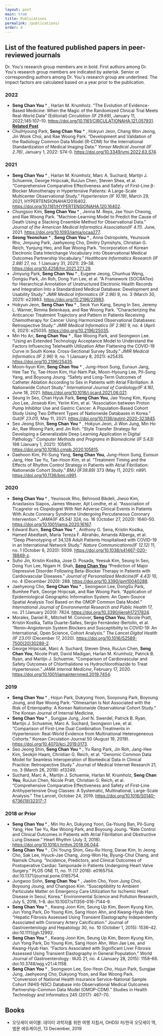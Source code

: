 ```yaml
---
layout: post
main: true
title: Publications
permalink: /publications/
order: 4
---
```


## List of the featured published papers in peer-reviewed journals
Dr. You's research group members are in bold.
First authors among Dr. You's research group members are indicated by asterisk. Senior or corresponding authors among Dr. You's research group are underlined. The impact factors are calculated based on a year prior to the publication.

### 2022
- **Seng Chan You** * , Harlan M. Krumholz. “The Evolution of Evidence-Based Medicine: When the Magic of the Randomized Clinical Trial Meets Real-World Data” (Editorial) *Circulation (IF 29.69)*, January 11, 2022;145:107–10. https://doi.org/10.1161/CIRCULATIONAHA.121.057931.
**[Related Post](/2022/02/01/Pub-CirEditorial.html)**
- ChulHyoung Park, **Seng Chan You** * , Hokyun Jeon, Chang Won Jeong, Jin Wook Choi, and Rae Woong Park. “Development and Validation of the Radiology Common Data Model (R-CDM) for the International Standardization of Medical Imaging Data.” *Yonsei Medical Journal (IF 2.76)*, January 1, 2022: S74-0. https://doi.org/10.3349/ymj.2022.63.S74.

### 2021
- **Seng Chan You** * , Harlan M. Krumholz, Marc A. Suchard, Martijn J. Schuemie, George Hripcsak, RuiJun Chen, Steven Shea, et al. “Comprehensive Comparative Effectiveness and Safety of First-Line β-Blocker Monotherapy in Hypertensive Patients: A Large-Scale Multicenter Observational Study.” *Hypertension (IF 10.19)*, March 29, 2021, HYPERTENSIONAHA12016402. https://doi.org/10.1161/HYPERTENSIONAHA.120.16402.
- Chungsoo Kim, **Seng Chan You** * , Jenna M. Reps, Jae Youn Cheong, and Rae Woong Park. “Machine-Learning Model to Predict the Cause of Death Using a Stacking Ensemble Method for Observational Data.” *Journal of the American Medical Informatics Association(IF 4.11)*. June, 2021. https://doi.org/10.1093/jamia/ocaa277.
- **Seong Yeonchan** * , **Seng Chan You** * , Anna Ostropolets, Yeunsook Rho, Jimyung Park, Jaehyeong Cho, Dmitry Dymshyts, Christian G. Reich, Yunjung Heo, and Rae Woong Park. “Incorporation of Korean Electronic Data Interchange Vocabulary into Observational Medical Outcomes Partnership Vocabulary.” *Healthcare Informatics Research (IF 2.88)* 27, no. 1 (January 31, 2021): 29–38. https://doi.org/10.4258/hir.2021.27.1.29.
- Jimyung Park, **Seng Chan You** * , Eugene Jeong, Chunhua Weng, Dongsu Park, Jin Roh, Dong Yun Lee, et al. “A Framework (SOCRATex) for Hierarchical Annotation of Unstructured Electronic Health Records and Integration Into a Standardized Medical Database: Development and Usability Study.” *JMIR Medical Informatics (IF 2.96)* 9, no. 3 (March 30, 2021): e23983. https://doi.org/10.2196/23983.
-	Hokyun Jeon, **Seng Chan You** * , Seok Yun Kang, Seung In Seo, Jeremy L. Warner, Rimma Belenkaya, and Rae Woong Park. “Characterizing the Anticancer Treatment Trajectory and Pattern in Patients Receiving Chemotherapy for Cancer Using Harmonized Observational Databases: Retrospective Study.” *JMIR Medical Informatics (IF 2.96)* 9, no. 4 (April 6, 2021): e25035. https://doi.org/10.2196/25035.
-	Min Ho An, **Seng Chan You** * , Rae Woong Park, and Seongwon Lee. “Using an Extended Technology Acceptance Model to Understand the Factors Influencing Telehealth Utilization After Flattening the COVID-19 Curve in South Korea: Cross-Sectional Survey Study.” *JMIR Medical Informatics (IF 2.96)* 9, no. 1 (January 8, 2021): e25435. https://doi.org/10.2196/25435.
- Moon-hyun Kim, **Seng Chan You** * , Jung-Hoon Sung, Eunsun Jang, Hee Tae Yu, Tae-Hoon Kim, Hui-Nam Pak, Moon-Hyoung Lee, Pil-Sung Yang, and Boyoung Joung. “Safety and Long-Term Outcomes of Catheter Ablation According to Sex in Patients with Atrial Fibrillation: A Nationwide Cohort Study.” *International Journal of Cardiology(IF 4.16)*, June 18, 2021. https://doi.org/10.1016/j.ijcard.2021.06.021.
- Seung In Seo, Chan Hyuk Park, **Seng Chan You**, Jae Young Kim, Kyung Joo Lee, Jinseob Kim, Yerim Kim, et al. “Association between Proton Pump Inhibitor Use and Gastric Cancer: A Population-Based Cohort Study Using Two Different Types of Nationwide Databases in Korea.” *Gut(IF 23.01)*, May 11, 2021. https://doi.org/10.1136/gutjnl-2020-323845.
- Seo Jeong Shin, **Seng Chan You** * , Hokyun Jeon, Ji Won Jung, Min Ho An, Rae Woong Park, and Jin Roh. “Style Transfer Strategy for Developing a Generalizable Deep Learning Application in Digital Pathology.” *Computer Methods and Programs in Biomedicine (IF 5.43)* 198 (January 1, 2021): 105815. https://doi.org/10.1016/j.cmpb.2020.105815.
- Daehoon Kim, Pil-Sung Yang, **Seng Chan You**, Jung-Hoon Sung, Eunsun Jang, Hee Tae Yu, Tae-Hoon Kim, et al. “Treatment Timing and the Effects of Rhythm Control Strategy in Patients with Atrial Fibrillation: Nationwide Cohort Study.” *BMJ (IF39.89)* 373 (May 11, 2021): n991. https://doi.org/10.1136/bmj.n991.

### 2020
- **Seng Chan You** * , Yeunsook Rho, Behnood Bikdeli, Jiwoo Kim, Anastasios Siapos, James Weaver, Ajit Londhe, et al. “Association of Ticagrelor vs Clopidogrel With Net Adverse Clinical Events in Patients With Acute Coronary Syndrome Undergoing Percutaneous Coronary Intervention.” *JAMA(IF 45.54)* 324, no. 16 (October 27, 2020): 1640–50. https://doi.org/10.1001/jama.2020.16167.
- Edward Burn, **Seng Chan You** * , Anthony G. Sena, Kristin Kostka, Hamed Abedtash, Maria Tereza F. Abrahão, Amanda Alberga, et al. “Deep Phenotyping of 34,128 Adult Patients Hospitalised with COVID-19 in an International Network Study.” *Nature Communications(IF 12.12)* 11, no. 1 (October 6, 2020): 5009. https://doi.org/10.1038/s41467-020-18849-z.
- Suho Jin, Kristin Kostka, Jose D. Posada, Yeesuk Kim, Seung In Seo, Dong Yun Lee, Nigam H. Shah, **<u>Seng Chan You</u>** “Prediction of Major Depressive Disorder Following Beta-Blocker Therapy in Patients with Cardiovascular Diseases.” *Journal of Personalized Medicine(IF 4.43)* 10, no. 4 (December 2020): 288. https://doi.org/10.3390/jpm10040288.
- Jaehyeong Cho, **Seng Chan You** * , Seongwon Lee, DongSu Park, Bumhee Park, George Hripcsak, and Rae Woong Park. “Application of Epidemiological Geographic Information System: An Open-Source Spatial Analysis Tool Based on the OMOP Common Data Model.” *International Journal of Environmental Research and Public Health* 17, no. 21 (January 2020): 7824. https://doi.org/10.3390/ijerph17217824.
- Morales, Daniel R., Mitchell M. Conover, **Seng Chan You**, Nicole Pratt, Kristin Kostka, Talita Duarte-Salles, Sergio Fernández-Bertolín, et al. “Renin–Angiotensin System Blockers and Susceptibility to COVID-19: An International, Open Science, Cohort Analysis.” *The Lancet Digital Health (IF 23.01)* (December 17, 2020). https://doi.org/10.1016/S2589-7500(20)30289-2.
- George Hripcsak, Marc A. Suchard, Steven Shea, RuiJun Chen, **Seng Chan You**, Nicole Pratt, David Madigan, Harlan M.
Krumholz, Patrick B. Ryan, and Martijn J. Schuemie. “Comparison of Cardiovascular and Safety Outcomes of Chlorthalidone vs Hydrochlorothiazide to Treat Hypertension.” *JAMA Internal Medicine*, February 17, 2020. https://doi.org/10.1001/jamainternmed.2019.7454.

### 2019
-	**Seng Chan You** * , Hojun Park, Dukyong Yoon, Sooyoung Park, Boyoung Joung, and Rae Woong Park. “Olmesartan Is Not Associated with the Risk of Enteropathy: A Korean Nationwide Observational Cohort Study.” The Korean Journal of Internal Medicine,
-	**Seng Chan You** * , Sungjae Jung, Joel N. Swerdel, Patrick B. Ryan, Martijn J. Schuemie, Marc A. Suchard, Seongwon Lee, et al. “Comparison of First-Line Dual Combination Treatments in Hypertension: Real-World Evidence from Multinational Heterogeneous Cohorts.” Korean Circulation Journal 50 (August 19, 2019). https://doi.org/10.4070/kcj.2019.0173.
-	Seo Jeong Shin, **Seng Chan You** * , Yu Rang Park, Jin Roh, Jang-Hee Kim, Seokjin Haam, Christian G. Reich, et al. “Genomic Common Data Model for Seamless Interoperation of Biomedical Data in Clinical Practice: Retrospective Study.” Journal of Medical Internet Research 21, no. 3 (March 26, 2019): e13249.
- Suchard, Marc A., Martijn J. Schuemie, Harlan M. Krumholz, **Seng Chan You**, RuiJun Chen, Nicole Pratt, Christian G. Reich, et al. “Comprehensive Comparative Effectiveness and Safety of First-Line Antihypertensive Drug Classes: A Systematic, Multinational, Large-Scale Analysis.” The Lancet, October 24, 2019. https://doi.org/10.1016/S0140-6736(19)32317-7.

### 2018 or Prior
-	**Seng Chan You** * , Min Ho An, Dukyong Yoon, Ga-Young Ban, Pil-Sung Yang, Hee Tae Yu, Rae Woong Park, and Boyoung Joung. “Rate Control and Clinical Outcomes in Patients with Atrial Fibrillation and Obstructive Lung Disease.” Heart Rhythm (July 3, 2018). https://doi.org/10.1016/j.hrthm.2018.06.044.
-	**Seng Chan You** * , Chi Young Shim, Geu-Ru Hong, Darae Kim, In Jeong Cho, Sak Lee, Hyuck-Jae Chang, Jong-Won Ha, Byung-Chul Chang, and Namsik Chung. “Incidence, Predictors, and Clinical Outcomes of Postoperative Cardiac Tamponade in Patients Undergoing Heart Valve Surgery.” PLOS ONE 11, no. 11 (17 2016): e0165754. doi:10.1371/journal.pone.0165754.
-	Jungwoo Sohn, **Seng Chan You** * , Jaelim Cho, Yoon Jung Choi, Boyoung Joung, and Changsoo Kim. “Susceptibility to Ambient Particulate Matter on Emergency Care Utilization for Ischemic Heart Disease in Seoul, Korea.” Environmental Science and Pollution Research, July 5, 2016, 1–8. doi:10.1007/s11356-016-7144-9.
-	**Seng Chan You** * , Kwang Joon Kim, Seung Up Kim, Beom Kyung Kim, Jun Yong Park, Do Young Kim, Sang Hoon Ahn, and Kwang-Hyub Han. “Hepatic Fibrosis Assessed Using Transient Elastography Independently Associated with Coronary Artery Calcification.” Journal of Gastroenterology and Hepatology 30, no. 10 (October 1, 2015): 1536–42. doi:10.1111/jgh.12992.
-	**Seng Chan You** * , Kwang Joon Kim, Seung Up Kim, Beom Kyung Kim, Jun Yong Park, Do Young Kim, Sang Hoon Ahn, Won Jae Lee, and Kwang-Hyub Han. “Factors Associated with Significant Liver Fibrosis Assessed Using Transient Elastography in General Population.” World Journal of Gastroenterology : WJG 21, no. 4 (January 28, 2015): 1158–66. doi:10.3748/wjg.v21.i4.1158.
- **Seng Chan You** * , Seongwon Lee, Soo-Yeon Cho, Hojun Park, Sungjae Jung, Jaehyeong Cho, Dukyong Yoon, and Rae Woong Park. “Conversion of National Health Insurance Service-National Sample Cohort (NHIS-NSC) Database into Observational Medical Outcomes Partnership-Common Data Model (OMOP-CDM).” Studies in Health Technology and Informatics 245 (2017): 467–70.

## Books

- 오딧세이 바이블: 데이터 과학자를 위한 여행 지침서, OHDSI 저/한국 오딧세이 역, 범문 에듀케이션, 13 December, 2019
